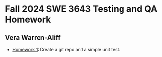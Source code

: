 # Fall 2024 SWE 3643 Testing and QA Homework
## Vera Warren-Aliff

- [Homework 1](homework-1/junit-tutorial): Create a git repo and a simple unit test.
